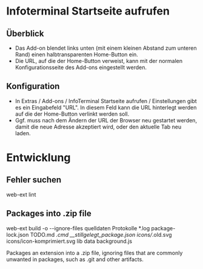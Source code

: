 # Infoterminal Startseite aufrufen

## Überblick

- Das Add-on blendet links unten (mit einem kleinen Abstand zum unteren Rand) einen halbtransparenten Home-Button ein.
- Die URL, auf die der Home-Button verweist, kann mit der normalen Konfigurationsseite des Add-ons eingestellt werden.

## Konfiguration

- In Extras / Add-ons / InfoTerminal Startseite aufrufen / Einstellungen gibt es ein Eingabefeld "URL". In diesem Feld kann die URL hinterlegt werden auf die der Home-Button verlinkt werden soll.
- Ggf. muss nach dem Ändern der URL der Browser neu gestartet werden, damit die neue Adresse akzeptiert wird, oder den aktuelle Tab neu laden.


# Entwicklung

## Fehler suchen
web-ext lint

## Packages into .zip file
web-ext build -o --ignore-files quelldaten Protokolle *.log package-lock.json TODO.md *.cmd __stillgelegt_package.json icons/*.old.svg icons/icon-komprimiert.svg lib data background.js

Packages an extension into a .zip file, ignoring files that are commonly unwanted in packages, such as .git and other artifacts.

